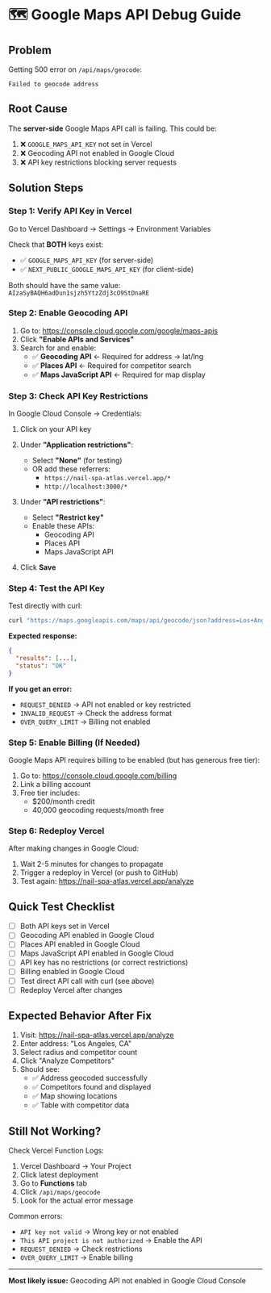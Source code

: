 # 🗺️ Google Maps API Debug Guide

## Problem
Getting 500 error on `/api/maps/geocode`:
```
Failed to geocode address
```

## Root Cause
The **server-side** Google Maps API call is failing. This could be:

1. ❌ `GOOGLE_MAPS_API_KEY` not set in Vercel
2. ❌ Geocoding API not enabled in Google Cloud
3. ❌ API key restrictions blocking server requests

## Solution Steps

### Step 1: Verify API Key in Vercel

Go to Vercel Dashboard → Settings → Environment Variables

Check that **BOTH** keys exist:
- ✅ `GOOGLE_MAPS_API_KEY` (for server-side)
- ✅ `NEXT_PUBLIC_GOOGLE_MAPS_API_KEY` (for client-side)

Both should have the same value: `AIzaSyBAQH6adDun1sjzh5YtzZdj3cO9StDnaRE`

### Step 2: Enable Geocoding API

1. Go to: https://console.cloud.google.com/google/maps-apis
2. Click **"Enable APIs and Services"**
3. Search for and enable:
   - ✅ **Geocoding API** ← Required for address → lat/lng
   - ✅ **Places API** ← Required for competitor search
   - ✅ **Maps JavaScript API** ← Required for map display

### Step 3: Check API Key Restrictions

In Google Cloud Console → Credentials:

1. Click on your API key
2. Under **"Application restrictions"**:
   - Select **"None"** (for testing)
   - OR add these referrers:
     - `https://nail-spa-atlas.vercel.app/*`
     - `http://localhost:3000/*`

3. Under **"API restrictions"**:
   - Select **"Restrict key"**
   - Enable these APIs:
     - Geocoding API
     - Places API
     - Maps JavaScript API

4. Click **Save**

### Step 4: Test the API Key

Test directly with curl:

```bash
curl "https://maps.googleapis.com/maps/api/geocode/json?address=Los+Angeles,CA&key=AIzaSyBAQH6adDun1sjzh5YtzZdj3cO9StDnaRE"
```

**Expected response:**
```json
{
  "results": [...],
  "status": "OK"
}
```

**If you get an error:**
- `REQUEST_DENIED` → API not enabled or key restricted
- `INVALID_REQUEST` → Check the address format
- `OVER_QUERY_LIMIT` → Billing not enabled

### Step 5: Enable Billing (If Needed)

Google Maps API requires billing to be enabled (but has generous free tier):

1. Go to: https://console.cloud.google.com/billing
2. Link a billing account
3. Free tier includes:
   - $200/month credit
   - 40,000 geocoding requests/month free

### Step 6: Redeploy Vercel

After making changes in Google Cloud:
1. Wait 2-5 minutes for changes to propagate
2. Trigger a redeploy in Vercel (or push to GitHub)
3. Test again: https://nail-spa-atlas.vercel.app/analyze

## Quick Test Checklist

- [ ] Both API keys set in Vercel
- [ ] Geocoding API enabled in Google Cloud
- [ ] Places API enabled in Google Cloud
- [ ] Maps JavaScript API enabled in Google Cloud
- [ ] API key has no restrictions (or correct restrictions)
- [ ] Billing enabled in Google Cloud
- [ ] Test direct API call with curl (see above)
- [ ] Redeploy Vercel after changes

## Expected Behavior After Fix

1. Visit: https://nail-spa-atlas.vercel.app/analyze
2. Enter address: "Los Angeles, CA"
3. Select radius and competitor count
4. Click "Analyze Competitors"
5. Should see:
   - ✅ Address geocoded successfully
   - ✅ Competitors found and displayed
   - ✅ Map showing locations
   - ✅ Table with competitor data

## Still Not Working?

Check Vercel Function Logs:
1. Vercel Dashboard → Your Project
2. Click latest deployment
3. Go to **Functions** tab
4. Click `/api/maps/geocode`
5. Look for the actual error message

Common errors:
- `API key not valid` → Wrong key or not enabled
- `This API project is not authorized` → Enable the API
- `REQUEST_DENIED` → Check restrictions
- `OVER_QUERY_LIMIT` → Enable billing

---

**Most likely issue:** Geocoding API not enabled in Google Cloud Console

